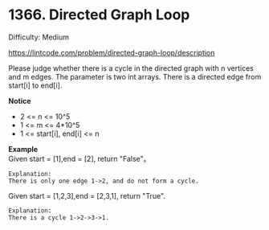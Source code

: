 # 1366. Directed Graph Loop

Difficulty: Medium

https://lintcode.com/problem/directed-graph-loop/description

Please judge whether there is a cycle in the directed graph with n vertices and m edges. The parameter is two int arrays. There is a directed edge from start[i] to end[i].

**Notice**  
* 2 <= n <= 10^5
* 1 <= m <= 4*10^5
* 1 <= start[i], end[i] <= n

**Example**  
Given start = [1],end = [2], return "False"。
```
Explanation:
There is only one edge 1->2, and do not form a cycle.
```
Given start = [1,2,3],end = [2,3,1], return "True".
```
Explanation:
There is a cycle 1->2->3->1.
```
